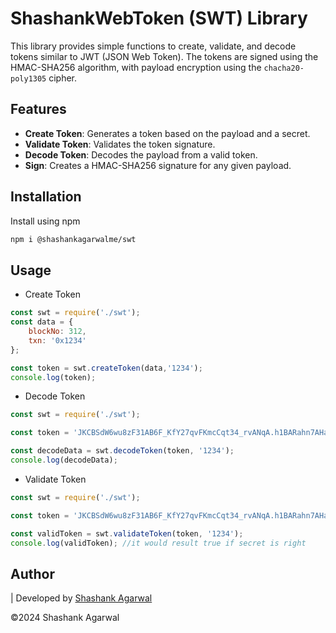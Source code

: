 # ShashankWebToken (SWT) Library

This library provides simple functions to create, validate, and decode tokens similar to JWT (JSON Web Token). The tokens are signed using the HMAC-SHA256 algorithm, with payload encryption using the `chacha20-poly1305` cipher.

## Features

- **Create Token**: Generates a token based on the payload and a secret.
- **Validate Token**: Validates the token signature.
- **Decode Token**: Decodes the payload from a valid token.
- **Sign**: Creates a HMAC-SHA256 signature for any given payload.

## Installation

Install using npm

```bash
npm i @shashankagarwalme/swt
```

## Usage

- Create Token
```javascript
const swt = require('./swt');
const data = {
    blockNo: 312,
    txn: '0x1234'
};

const token = swt.createToken(data,'1234');
console.log(token);

```

- Decode Token

``` javascript
const swt = require('./swt');

const token = 'JKCBSdW6wu8zF31AB6F_KfY27qvFKmcCqt34_rvANqA.h1BARahn7AHa-4KF0yqQWCjmLZQkFFJlzGnSzLst.3XYQzmk6qXvuUcI3GfKLvOYtm4Hfv8yn9d1DGyg0IDI';

const decodeData = swt.decodeToken(token, '1234');
console.log(decodeData);

```
- Validate Token

``` javascript
const swt = require('./swt');

const token = 'JKCBSdW6wu8zF31AB6F_KfY27qvFKmcCqt34_rvANqA.h1BARahn7AHa-4KF0yqQWCjmLZQkFFJlzGnSzLst.3XYQzmk6qXvuUcI3GfKLvOYtm4Hfv8yn9d1DGyg0IDI';

const validToken = swt.validateToken(token, '1234');
console.log(validToken); //it would result true if secret is right

```
## Author

| Developed by <a href="https://github.com/shashankagarwalgit"> Shashank Agarwal</a>

©2024 Shashank Agarwal

